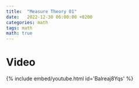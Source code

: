 ```yaml
---
title:  "Measure Theory 01"
date:   2022-12-30 06:00:00 +0200
categories: math
tags: math
math: true
---
```


# Video

{% include embed/youtube.html id='Balreaj8Yqs' %}
